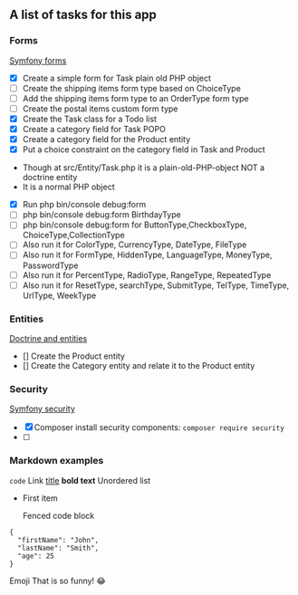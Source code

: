 ## A list of tasks for this app
### Forms
[Symfony forms](https://symfony.com/doc/6.4/forms.html)
- [x] Create a simple form for Task plain old PHP object
- [ ] Create the shipping items form type based on ChoiceType
- [ ] Add the shipping items form type to an OrderType form type 
- [ ] Create the postal items custom form type
- [x] Create the Task class for a Todo list
- [x] Create a category field for Task POPO
- [x] Create a category field for the Product entity
- [x] Put a choice constraint on the category field in Task and Product
- Though at src/Entity/Task.php it is a plain-old-PHP-object NOT a doctrine entity
- It is a normal PHP object
- [x] Run php bin/console debug:form
- [ ] php bin/console debug:form BirthdayType
- [ ] php bin/console debug:form for ButtonType,CheckboxType, ChoiceType,CollectionType
- [ ] Also run it for ColorType, CurrencyType, DateType, FileType
- [ ] Also run it for FormType, HiddenType, LanguageType, MoneyType, PasswordType
- [ ] Also run it for PercentType, RadioType, RangeType, RepeatedType
- [ ] Also run it for ResetType, searchType, SubmitType, TelType, TimeType, UrlType, WeekType
### Entities
[Doctrine and entities](https://symfony.com/doc/6.4/doctrine.html)
- [] Create the Product entity
- [] Create the Category entity and relate it to the Product entity
### Security
[Symfony security](https://symfonycasts.com/screencast/symfony-security)
- [x] Composer install security components: `composer require security`
- [ ] 
### Markdown examples
`code`
Link 	[title](https://www.example.com)
**bold text**
Unordered list
- First item

  Fenced code block
```
{
  "firstName": "John",
  "lastName": "Smith",
  "age": 25
}
```
Emoji
That is so funny! :joy: 

